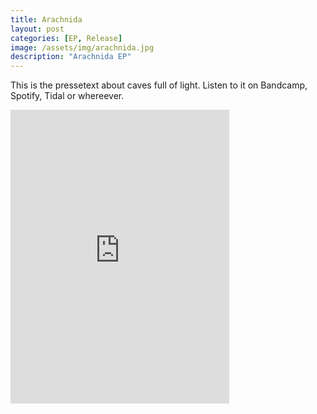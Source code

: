 ```yaml
---
title: Arachnida
layout: post
categories: [EP, Release]
image: /assets/img/arachnida.jpg
description: "Arachnida EP"
---
```


This is the pressetext about caves full of light.
Listen to it on Bandcamp, Spotify, Tidal or whereever.

<iframe style="border: 0; width: 350px; height: 470px;" src="https://bandcamp.com/EmbeddedPlayer/album=2858708290/size=large/bgcol=ffffff/linkcol=0687f5/tracklist=false/transparent=true/" seamless><a href="https://quod.bandcamp.com/album/arachnida">Arachnida by Quod</a></iframe>
